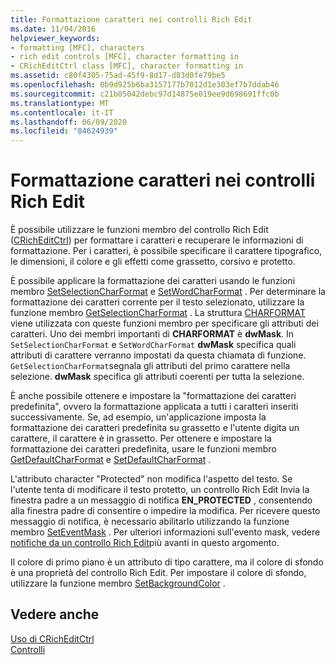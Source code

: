 ```yaml
---
title: Formattazione caratteri nei controlli Rich Edit
ms.date: 11/04/2016
helpviewer_keywords:
- formatting [MFC], characters
- rich edit controls [MFC], character formatting in
- CRichEditCtrl class [MFC], character formatting in
ms.assetid: c80f4305-75ad-45f9-8d17-d83d0fe79be5
ms.openlocfilehash: 0b9d925b6ba3157177b7012d1e303ef7b7ddab46
ms.sourcegitcommit: c21b05042debc97d14875e019ee9d698691ffc0b
ms.translationtype: MT
ms.contentlocale: it-IT
ms.lasthandoff: 06/09/2020
ms.locfileid: "84624939"
---
```

# <a name="character-formatting-in-rich-edit-controls"></a>Formattazione caratteri nei controlli Rich Edit

È possibile utilizzare le funzioni membro del controllo Rich Edit ([CRichEditCtrl](reference/cricheditctrl-class.md)) per formattare i caratteri e recuperare le informazioni di formattazione. Per i caratteri, è possibile specificare il carattere tipografico, le dimensioni, il colore e gli effetti come grassetto, corsivo e protetto.

È possibile applicare la formattazione dei caratteri usando le funzioni membro [SetSelectionCharFormat](reference/cricheditctrl-class.md#setselectioncharformat) e [SetWordCharFormat](reference/cricheditctrl-class.md#setwordcharformat) . Per determinare la formattazione dei caratteri corrente per il testo selezionato, utilizzare la funzione membro [GetSelectionCharFormat](reference/cricheditctrl-class.md#getselectioncharformat) . La struttura [CHARFORMAT](/windows/win32/api/richedit/ns-richedit-charformata) viene utilizzata con queste funzioni membro per specificare gli attributi dei caratteri. Uno dei membri importanti di **CHARFORMAT** è **dwMask**. In `SetSelectionCharFormat` e `SetWordCharFormat` **dwMask** specifica quali attributi di carattere verranno impostati da questa chiamata di funzione. `GetSelectionCharFormat`segnala gli attributi del primo carattere nella selezione. **dwMask** specifica gli attributi coerenti per tutta la selezione.

È anche possibile ottenere e impostare la "formattazione dei caratteri predefinita", ovvero la formattazione applicata a tutti i caratteri inseriti successivamente. Se, ad esempio, un'applicazione imposta la formattazione dei caratteri predefinita su grassetto e l'utente digita un carattere, il carattere è in grassetto. Per ottenere e impostare la formattazione dei caratteri predefinita, usare le funzioni membro [GetDefaultCharFormat](reference/cricheditctrl-class.md#getdefaultcharformat) e [SetDefaultCharFormat](reference/cricheditctrl-class.md#setdefaultcharformat) .

L'attributo character "Protected" non modifica l'aspetto del testo. Se l'utente tenta di modificare il testo protetto, un controllo Rich Edit Invia la finestra padre a un messaggio di notifica **EN_PROTECTED** , consentendo alla finestra padre di consentire o impedire la modifica. Per ricevere questo messaggio di notifica, è necessario abilitarlo utilizzando la funzione membro [SetEventMask](reference/cricheditctrl-class.md#seteventmask) . Per ulteriori informazioni sull'evento mask, vedere [notifiche da un controllo Rich Edit](notifications-from-a-rich-edit-control.md)più avanti in questo argomento.

Il colore di primo piano è un attributo di tipo carattere, ma il colore di sfondo è una proprietà del controllo Rich Edit. Per impostare il colore di sfondo, utilizzare la funzione membro [SetBackgroundColor](reference/cricheditctrl-class.md#setbackgroundcolor) .

## <a name="see-also"></a>Vedere anche

[Uso di CRichEditCtrl](using-cricheditctrl.md)<br/>
[Controlli](controls-mfc.md)
